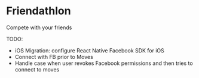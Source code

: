 # Friendathlon
Compete with your friends

TODO:
  - iOS Migration: configure React Native Facebook SDK for iOS
  - Connect with FB prior to Moves
  - Handle case when user revokes Facebook permissions and then tries to connect
    to moves
